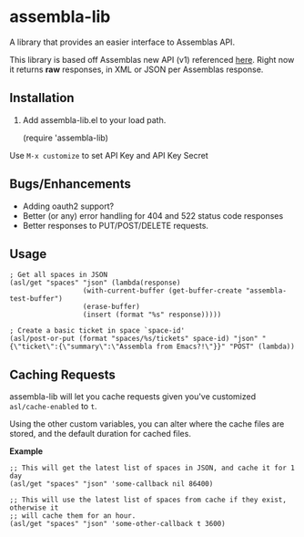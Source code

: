 assembla-lib
============

A library that provides an easier interface to Assemblas API.

This library is based off Assemblas new API (v1) referenced [here][1]. Right now it returns **raw** responses, in XML or JSON per Assemblas response.

Installation
----
1) Add assembla-lib.el to your load path.

     (require 'assembla-lib)

Use `M-x customize` to set API Key and API Key Secret

Bugs/Enhancements
----
- Adding oauth2 support?
- Better (or any) error handling for 404 and 522 status code responses
- Better responses to PUT/POST/DELETE requests.

Usage
----
    ; Get all spaces in JSON
    (asl/get "spaces" "json" (lambda(response)
				      (with-current-buffer (get-buffer-create "assembla-test-buffer")
					  (erase-buffer)
					  (insert (format "%s" response)))))

    ; Create a basic ticket in space `space-id'
    (asl/post-or-put (format "spaces/%s/tickets" space-id) "json" "{\"ticket\":{\"summary\":\"Assembla from Emacs?!\"}}" "POST" (lambda))

Caching Requests
----
assembla-lib will let you cache requests given you've customized `asl/cache-enabled` to `t`.

Using the other custom variables, you can alter where the cache files are stored, and the default duration for cached files.

**Example**

    ;; This will get the latest list of spaces in JSON, and cache it for 1 day
    (asl/get "spaces" "json" 'some-callback nil 86400)

    ;; This will use the latest list of spaces from cache if they exist, otherwise it
    ;; will cache them for an hour.
    (asl/get "spaces" "json" 'some-other-callback t 3600)

[1]: http://api-doc.assembla.com/